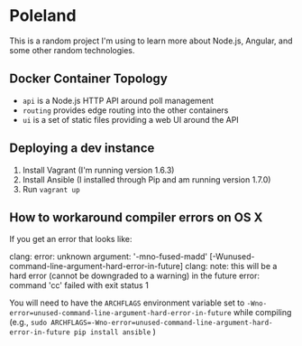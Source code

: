 Poleland
========

This is a random project I'm using to learn more about Node.js, Angular, and
some other random technologies.

Docker Container Topology
-------------------------

* `api` is a Node.js HTTP API around poll management
* `routing` provides edge routing into the other containers
* `ui` is a set of static files providing a web UI around the API

Deploying a dev instance
------------------------

1. Install Vagrant (I'm running version 1.6.3)
2. Install Ansible (I installed through Pip and am running version 1.7.0)
3. Run `vagrant up`

How to workaround compiler errors on OS X
-----------------------------------------

If you get an error that looks like:

  clang: error: unknown argument: '-mno-fused-madd' [-Wunused-command-line-argument-hard-error-in-future]
  clang: note: this will be a hard error (cannot be downgraded to a warning) in the future
  error: command 'cc' failed with exit status 1

You will need to have the `ARCHFLAGS` environment variable set to
`-Wno-error=unused-command-line-argument-hard-error-in-future` while compiling
(e.g.,
`sudo ARCHFLAGS=-Wno-error=unused-command-line-argument-hard-error-in-future pip install ansible`
)
